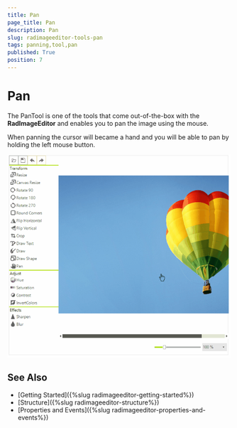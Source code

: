 ```yaml
---
title: Pan
page_title: Pan
description: Pan
slug: radimageeditor-tools-pan
tags: panning,tool,pan
published: True
position: 7
---
```


# Pan
The PanTool is one of the tools that come out-of-the-box with the __RadImageEditor__ and enables you to pan the image using the mouse.

When panning the cursor will became a hand and you will be able to pan by holding the left mouse button. 

![](images/image-editor-pan001.gif)

## See Also  

* [Getting Started]({%slug radimageeditor-getting-started%})
* [Structure]({%slug radimageeditor-structure%})
* [Properties and Events]({%slug radimageeditor-properties-and-events%})
